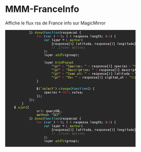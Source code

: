# MMM-FranceInfo

Affiche le flux rss de France info sur MagicMirror 

![](https://raw.githubusercontent.com/bugsounet/coding/main/undercoding.gif)
